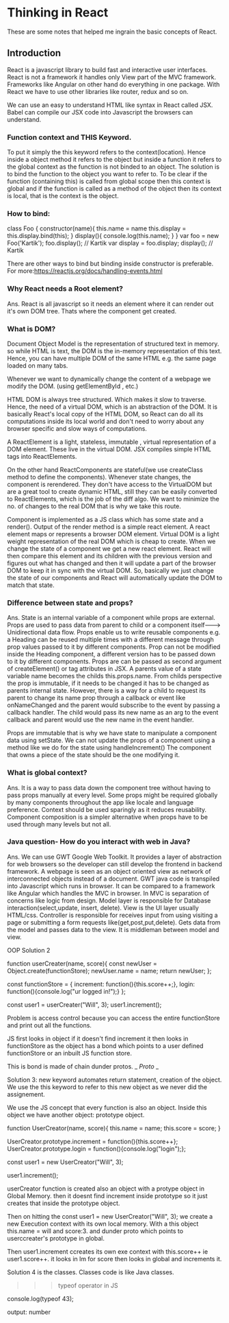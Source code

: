 <h1>Thinking in React</h1>
These are some notes that helped me ingrain the basic concepts of React.

## Introduction

React is a javascript library to build fast and interactive user interfaces.
React is not a framework it handles only View part of the MVC framework.
Frameworks like Angular on other hand do everything in one package. With React 
we have to use other libraries like router, redux and so on.

We can use an easy to understand HTML like syntax in React called JSX. Babel 
can compile our JSX code into Javascript the browsers can understand. 

### Function context and THIS Keyword.

To put it simply the this keyword refers to the context(location). Hence inside 
a object method it refers to the object but inside a function it refers to the 
global context as the function is not binded to an object. The solution is to 
bind the function to the object you want to refer to. To be clear if the function
(containing this) is called from global scope then this context is global and if the 
function is called as a method of the object then its context is local, that is the 
context is the object.

### How to bind:
class Foo {
  constructor(name){
    this.name = name
    this.display = this.display.bind(this);
  }
  display(){
    console.log(this.name);
  }
}
var foo = new Foo('Kartik');
foo.display(); // Kartik
var display = foo.display;
display(); // Kartik

There are other ways to bind but binding inside constructor is preferable.
For more:https://reactjs.org/docs/handling-events.html


### Why React needs a Root element?

Ans. React is all javascript so it needs an element where it can render out it's own DOM tree. Thats where the component get created.

### What is DOM?
Document Object Model is the representation of structured text in memory. so while HTML is text, the DOM is the in-memory representation of this text. Hence, you can have multiple DOM of the same HTML e.g. the same page loaded on many tabs.

Whenever we want to dynamically change the content of a webpage we modify the DOM.
(using getElementById , etc.)

HTML DOM is always tree structured. Which makes it slow to traverse.
Hence, the need of a virtual DOM, which is an abstraction of the DOM. It is basically React's local copy of the HTML DOM, so React can do all its computations inside its local world and don't need to worry about any browser specific and slow ways of computations.

A ReactElement is a light, stateless, immutable , virtual representation of a DOM element. These live in the virtual DOM. JSX compiles simple HTML tags into ReactElements.

On the other hand ReactComponents are stateful(we use createClass method to define the components). Whenever state changes, the component is rerendered. They don't have access to the VirtualDOM but are a great tool to create dynamic HTML, still they can be easily converted to ReactElements, which is the job of the diff algo. We want to minimize the no. of changes to the real DOM that is why we take this route.

Component is implemented as a JS class which has some state and a render().
Output of the render method is a simple react element. A react element maps or represents a browser DOM element.
Virtual DOM is a light weight representation of the real DOM which is cheap to create.
When we change the state of a component we get a new react element. React will then compare this element and its children with the previous version and figures out what has changed and then it will update a part of the browser DOM to keep it in sync with the virtual DOM.
So, basically we just change the state of our components and React will automatically update the DOM to match that state.

### Difference between state and props?
Ans. State is an internal variable of a component while props are external. Props are used to pass data from parent to child or a component itself---> Unidirectional data flow. Props enable us to write reusable components e.g. a Heading can be reused multiple times with a different  message through prop values passed to it by different components. Prop can not be modified inside the Heading component, a different version has to be passed down to it by different components. Props are can be passed as second argument of createElement() or  tag attributes in JSX.
A parents value of a state variable name becomes the childs this.props.name. From childs perspective the prop is immutable, if it needs to be changed it has to be changed as parents internal state.
However, there is a way for a child to request its parent to change its name prop through a callback or event like onNameChanged and the parent would subscribe to the event by passing a callback handler. The child would pass its new name as an arg to the event callback and parent would use the new name in the event handler.

Props are immutable that is why we have state to manipulate a component data using setState.
We can not update the props of a component using a method like we do for the state using handleIncrement()
The component that owns a piece of the state should be the one modifying it.

### What is global context?
Ans. It is a way to pass data down the component tree without having to pass props manually at every level. Some props might be required globally by many components throughout the app like locale and language preference. 
Context should be used sparingly as it  reduces reusability. Component composition is a simpler alternative when props have to be used through many levels but not all.

### Java question- How do you interact with web in Java?
Ans. We can use GWT Google Web Toolkit. It provides a layer of abstraction for web browsers so the developer can still develop the frontend in backend framework. A webpage is seen as an object oriented 
view as network of interconnected objects instead of a document. GWT java code is transpiled into Javascript which runs in browser. It can be compared to a framework like Angular which handles the MVC in browser. In MVC is separation of concerns like logic from design. Model layer is responsible for Database interaction(select,update, insert, delete). View is the UI layer usually HTML/css. Controller is responsible for receives input from using visiting a page or submitting a form requests like(get,post,put,delete). Gets data from the model and passes data to the view. It is middleman between model and view.

OOP Solution 2

function userCreater(name, score){
  const newUser = Object.create(functionStore);
  newUser.name = name;
  return newUser;
};

const functionStore = {
  increment: function(){this.score++;},
  login: function(){console.log("ur logged in!");}
};

const user1 = userCreater("Will", 3);
user1.increment();



Problem is access control because you can access the entire functionStore and print out all the functions.

JS first looks in object if it doesn't find increment it then looks in
functionStore as the object has a bond which points to a user defined 
functionStore or an inbuilt JS function store.

This is bond is made of chain dunder protos. _ _Proto_ _

Solution 3: new keyword automates return statement, creation of the object. We use the this keyword to refer to this new object as we never did the assignement.

We use the JS concept that every function is also an object.
Inside this object we have another object: prototype object.

function UserCreator(name, score){
  this.name = name;
  this.score = score;
}

UserCreator.prototype.increment = function(){this.score++};
UserCreator.prototype.login = function(){console.log("login");};

const user1 = new UserCreator("Will", 3);

user1.increment();

userCreator function is created also an object with a protype object
in Global Memory. then it doesnt find increment inside prototype so it
just creates that inside the prototype object.

Then on hitting the const user1 = new UserCreator("Will", 3); we 
create a new Execution context with its own local memory.
With a this object this.name = will and score:3. and dunder proto 
which points to userccreater's prototype in global.

Then user1.increment ccreates its own exe context with this.score++ ie 
user1.score++. it looks in lm for score then looks in global and increments it.

Solution 4 is the classes. Classes code is like Java classes.



>>>typeof operator in JS

console.log(typeof 43);

output: number







